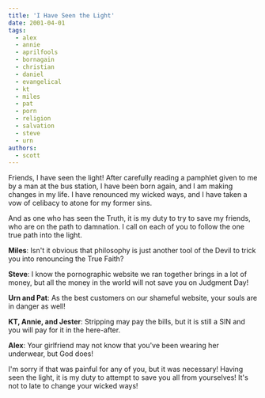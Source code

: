 ```yaml
---
title: 'I Have Seen the Light'
date: 2001-04-01
tags:
  - alex
  - annie
  - aprilfools
  - bornagain
  - christian
  - daniel
  - evangelical
  - kt
  - miles
  - pat
  - porn
  - religion
  - salvation
  - steve
  - urn
authors:
  - scott
---
```


Friends, I have seen the light! After carefully reading a pamphlet given to me by a man at the bus station, I have been born again, and I am making changes in my life. I have renounced my wicked ways, and I have taken a vow of celibacy to atone for my former sins.

And as one who has seen the Truth, it is my duty to try to save my friends, who are on the path to damnation. I call on each of you to follow the one true path into the light.

**Miles**: Isn't it obvious that philosophy is just another tool of the Devil to trick you into renouncing the True Faith?

**Steve**: I know the pornographic website we ran together brings in a lot of money, but all the money in the world will not save you on Judgment Day!

**Urn and Pat**: As the best customers on our shameful website, your souls are in danger as well!

**KT, Annie, and Jester**: Stripping may pay the bills, but it is still a SIN and you will pay for it in the here-after.

**Alex**: Your girlfriend may not know that you've been wearing her underwear, but God does!

I'm sorry if that was painful for any of you, but it was necessary! Having seen the light, it is my duty to attempt to save you all from yourselves! It's not to late to change your wicked ways!
